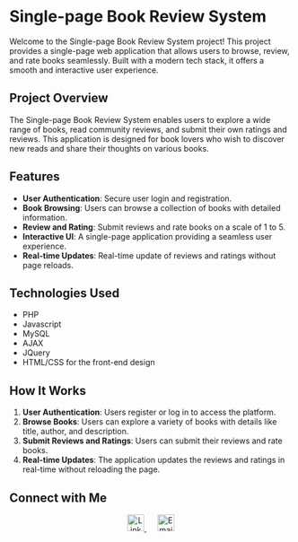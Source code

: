 # Single-page Book Review System

Welcome to the Single-page Book Review System project! This project provides a single-page web application that allows users to browse, review, and rate books seamlessly. Built with a modern tech stack, it offers a smooth and interactive user experience.

## Project Overview

The Single-page Book Review System enables users to explore a wide range of books, read community reviews, and submit their own ratings and reviews. This application is designed for book lovers who wish to discover new reads and share their thoughts on various books.

## Features

- **User Authentication**: Secure user login and registration.
- **Book Browsing**: Users can browse a collection of books with detailed information.
- **Review and Rating**: Submit reviews and rate books on a scale of 1 to 5.
- **Interactive UI**: A single-page application providing a seamless user experience.
- **Real-time Updates**: Real-time update of reviews and ratings without page reloads.

## Technologies Used

- PHP
- Javascript
- MySQL
- AJAX
- JQuery
- HTML/CSS for the front-end design

## How It Works

1. **User Authentication**: Users register or log in to access the platform.
2. **Browse Books**: Users can explore a variety of books with details like title, author, and description.
3. **Submit Reviews and Ratings**: Users can submit their reviews and rate books.
4. **Real-time Updates**: The application updates the reviews and ratings in real-time without reloading the page.

## Connect with Me

<p align="center">
  <a href="https://www.linkedin.com/in/abhigna-narra-05873b231/" target="_blank">
    <img height="30" src="https://img.shields.io/badge/LinkedIn-0077B5?style=for-the-badge&logo=linkedin&logoColor=white" alt="LinkedIn">
  </a>
  &nbsp;&nbsp;&nbsp;&nbsp;
  <a href="mailto:narraabhigna@gmail.com" target="_blank">
    <img height="30" src="https://img.shields.io/badge/Email-D14836?style=for-the-badge&logo=gmail&logoColor=white" alt="Email">
  </a>
</p>
